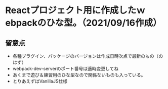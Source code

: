 # Reactプロジェクト用に作成したｗebpackのひな型。（2021/09/16作成）

## 留意点

- 各種プラグイン、パッケージのバージョンは作成日時次点で最新のもの（のはず）
- webpack-dev-serverのポート番号は適時変更してね
- あくまで遊び＆練習用のひな型なので関係ないものも入っている。
- とりあえずはVanillaJS仕様
